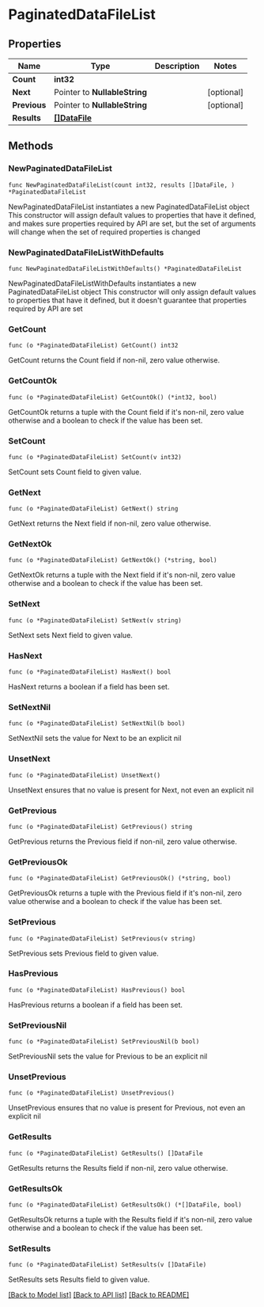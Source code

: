 # PaginatedDataFileList

## Properties

Name | Type | Description | Notes
------------ | ------------- | ------------- | -------------
**Count** | **int32** |  | 
**Next** | Pointer to **NullableString** |  | [optional] 
**Previous** | Pointer to **NullableString** |  | [optional] 
**Results** | [**[]DataFile**](DataFile.md) |  | 

## Methods

### NewPaginatedDataFileList

`func NewPaginatedDataFileList(count int32, results []DataFile, ) *PaginatedDataFileList`

NewPaginatedDataFileList instantiates a new PaginatedDataFileList object
This constructor will assign default values to properties that have it defined,
and makes sure properties required by API are set, but the set of arguments
will change when the set of required properties is changed

### NewPaginatedDataFileListWithDefaults

`func NewPaginatedDataFileListWithDefaults() *PaginatedDataFileList`

NewPaginatedDataFileListWithDefaults instantiates a new PaginatedDataFileList object
This constructor will only assign default values to properties that have it defined,
but it doesn't guarantee that properties required by API are set

### GetCount

`func (o *PaginatedDataFileList) GetCount() int32`

GetCount returns the Count field if non-nil, zero value otherwise.

### GetCountOk

`func (o *PaginatedDataFileList) GetCountOk() (*int32, bool)`

GetCountOk returns a tuple with the Count field if it's non-nil, zero value otherwise
and a boolean to check if the value has been set.

### SetCount

`func (o *PaginatedDataFileList) SetCount(v int32)`

SetCount sets Count field to given value.


### GetNext

`func (o *PaginatedDataFileList) GetNext() string`

GetNext returns the Next field if non-nil, zero value otherwise.

### GetNextOk

`func (o *PaginatedDataFileList) GetNextOk() (*string, bool)`

GetNextOk returns a tuple with the Next field if it's non-nil, zero value otherwise
and a boolean to check if the value has been set.

### SetNext

`func (o *PaginatedDataFileList) SetNext(v string)`

SetNext sets Next field to given value.

### HasNext

`func (o *PaginatedDataFileList) HasNext() bool`

HasNext returns a boolean if a field has been set.

### SetNextNil

`func (o *PaginatedDataFileList) SetNextNil(b bool)`

 SetNextNil sets the value for Next to be an explicit nil

### UnsetNext
`func (o *PaginatedDataFileList) UnsetNext()`

UnsetNext ensures that no value is present for Next, not even an explicit nil
### GetPrevious

`func (o *PaginatedDataFileList) GetPrevious() string`

GetPrevious returns the Previous field if non-nil, zero value otherwise.

### GetPreviousOk

`func (o *PaginatedDataFileList) GetPreviousOk() (*string, bool)`

GetPreviousOk returns a tuple with the Previous field if it's non-nil, zero value otherwise
and a boolean to check if the value has been set.

### SetPrevious

`func (o *PaginatedDataFileList) SetPrevious(v string)`

SetPrevious sets Previous field to given value.

### HasPrevious

`func (o *PaginatedDataFileList) HasPrevious() bool`

HasPrevious returns a boolean if a field has been set.

### SetPreviousNil

`func (o *PaginatedDataFileList) SetPreviousNil(b bool)`

 SetPreviousNil sets the value for Previous to be an explicit nil

### UnsetPrevious
`func (o *PaginatedDataFileList) UnsetPrevious()`

UnsetPrevious ensures that no value is present for Previous, not even an explicit nil
### GetResults

`func (o *PaginatedDataFileList) GetResults() []DataFile`

GetResults returns the Results field if non-nil, zero value otherwise.

### GetResultsOk

`func (o *PaginatedDataFileList) GetResultsOk() (*[]DataFile, bool)`

GetResultsOk returns a tuple with the Results field if it's non-nil, zero value otherwise
and a boolean to check if the value has been set.

### SetResults

`func (o *PaginatedDataFileList) SetResults(v []DataFile)`

SetResults sets Results field to given value.



[[Back to Model list]](../README.md#documentation-for-models) [[Back to API list]](../README.md#documentation-for-api-endpoints) [[Back to README]](../README.md)


